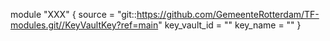module "XXX" {
  source              = "git::https://github.com/GemeenteRotterdam/TF-modules.git//KeyVaultKey?ref=main"
  key_vault_id       = ""
  key_name           = ""
}
